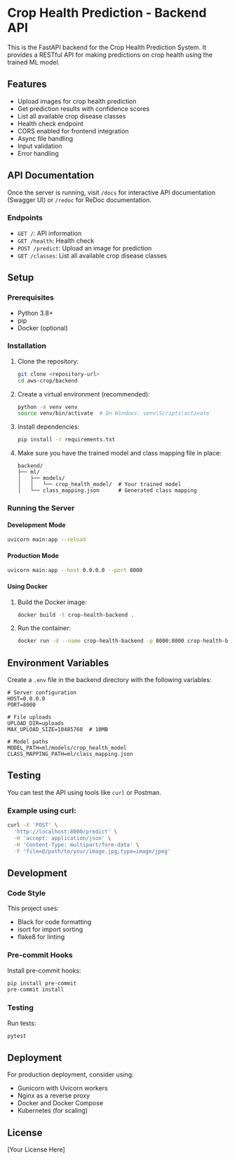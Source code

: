 # Crop Health Prediction - Backend API

This is the FastAPI backend for the Crop Health Prediction System. It provides a RESTful API for making predictions on crop health using the trained ML model.

## Features

- Upload images for crop health prediction
- Get prediction results with confidence scores
- List all available crop disease classes
- Health check endpoint
- CORS enabled for frontend integration
- Async file handling
- Input validation
- Error handling

## API Documentation

Once the server is running, visit `/docs` for interactive API documentation (Swagger UI) or `/redoc` for ReDoc documentation.

### Endpoints

- `GET /`: API information
- `GET /health`: Health check
- `POST /predict`: Upload an image for prediction
- `GET /classes`: List all available crop disease classes

## Setup

### Prerequisites

- Python 3.8+
- pip
- Docker (optional)

### Installation

1. Clone the repository:
   ```bash
   git clone <repository-url>
   cd aws-crop/backend
   ```

2. Create a virtual environment (recommended):
   ```bash
   python -m venv venv
   source venv/bin/activate  # On Windows: venv\Scripts\activate
   ```

3. Install dependencies:
   ```bash
   pip install -r requirements.txt
   ```

4. Make sure you have the trained model and class mapping file in place:
   ```
   backend/
   ├── ml/
   │   ├── models/
   │   │   └── crop_health_model/  # Your trained model
   │   └── class_mapping.json      # Generated class mapping
   ```

### Running the Server

#### Development Mode

```bash
uvicorn main:app --reload
```

#### Production Mode

```bash
uvicorn main:app --host 0.0.0.0 --port 8000
```

#### Using Docker

1. Build the Docker image:
   ```bash
   docker build -t crop-health-backend .
   ```

2. Run the container:
   ```bash
   docker run -d --name crop-health-backend -p 8000:8000 crop-health-backend
   ```

## Environment Variables

Create a `.env` file in the backend directory with the following variables:

```
# Server configuration
HOST=0.0.0.0
PORT=8000

# File uploads
UPLOAD_DIR=uploads
MAX_UPLOAD_SIZE=10485760  # 10MB

# Model paths
MODEL_PATH=ml/models/crop_health_model
CLASS_MAPPING_PATH=ml/class_mapping.json
```

## Testing

You can test the API using tools like `curl` or Postman.

### Example using curl:

```bash
curl -X 'POST' \
  'http://localhost:8000/predict' \
  -H 'accept: application/json' \
  -H 'Content-Type: multipart/form-data' \
  -F 'file=@/path/to/your/image.jpg;type=image/jpeg'
```

## Development

### Code Style

This project uses:
- Black for code formatting
- isort for import sorting
- flake8 for linting

### Pre-commit Hooks

Install pre-commit hooks:

```bash
pip install pre-commit
pre-commit install
```

### Testing

Run tests:

```bash
pytest
```

## Deployment

For production deployment, consider using:
- Gunicorn with Uvicorn workers
- Nginx as a reverse proxy
- Docker and Docker Compose
- Kubernetes (for scaling)

## License

[Your License Here]
